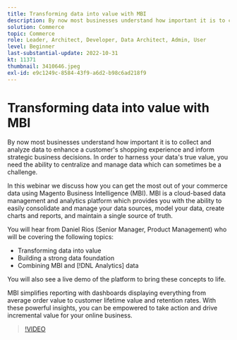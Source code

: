 ```yaml
---
title: Transforming data into value with MBI
description: By now most businesses understand how important it is to collect and analyze data to enhance a customer's shopping experience and inform strategic business decisions. In order to harness your data's true value, you need the ability to centralize and manage data which can sometimes be a challenge.
solution: Commerce
topic: Commerce
role: Leader, Architect, Developer, Data Architect, Admin, User
level: Beginner
last-substantial-update: 2022-10-31
kt: 11371
thumbnail: 3410646.jpeg
exl-id: e9c1249c-8584-43f9-a6d2-b98c6ad218f9
---
```

# Transforming data into value with MBI

By now most businesses understand how important it is to collect and analyze data to enhance a customer's shopping experience and inform strategic business decisions. In order to harness your data's true value, you need the ability to centralize and manage data which can sometimes be a challenge.

In this webinar we discuss how you can get the most out of your commerce data using Magento Business Intelligence (MBI). MBI is a cloud-based data management and analytics platform which provides you with the ability to easily consolidate and manage your data sources, model your data, create charts and reports, and maintain a single source of truth.

You will hear from Daniel Rios (Senior Manager, Product Management) who will be covering the following topics:

* Transforming data into value
* Building a strong data foundation
* Combining MBI and [!DNL Analytics] data

You will also see a live demo of the platform to bring these concepts to life.

MBI simplifies reporting with dashboards displaying everything from average order value to customer lifetime value and retention rates. With these powerful insights, you can be empowered to take action and drive incremental value for your online business.

>[!VIDEO](https://video.tv.adobe.com/v/3410646/?quality=12&learn=on)

